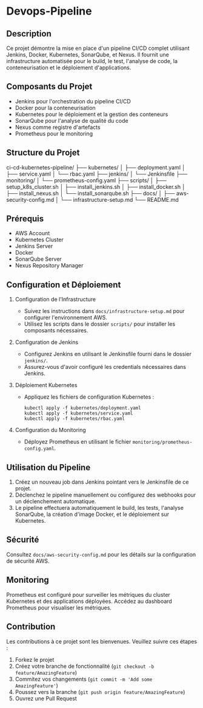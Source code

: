 # Devops-Pipeline

## Description
Ce projet démontre la mise en place d'un pipeline CI/CD complet utilisant Jenkins, Docker, Kubernetes, SonarQube, et Nexus. Il fournit une infrastructure automatisée pour le build, le test, l'analyse de code, la conteneurisation et le déploiement d'applications.

## Composants du Projet
- Jenkins pour l'orchestration du pipeline CI/CD
- Docker pour la conteneurisation
- Kubernetes pour le déploiement et la gestion des conteneurs
- SonarQube pour l'analyse de qualité du code
- Nexus comme registre d'artefacts
- Prometheus pour le monitoring

## Structure du Projet
ci-cd-kubernetes-pipeline/
├── kubernetes/
│   ├── deployment.yaml
│   ├── service.yaml
│   └── rbac.yaml
├── jenkins/
│   └── Jenkinsfile
├── monitoring/
│   └── prometheus-config.yaml
├── scripts/
│   ├── setup_k8s_cluster.sh
│   ├── install_jenkins.sh
│   ├── install_docker.sh
│   ├── install_nexus.sh
│   └── install_sonarqube.sh
├── docs/
│   ├── aws-security-config.md
│   └── infrastructure-setup.md
└── README.md

## Prérequis
- AWS Account
- Kubernetes Cluster
- Jenkins Server
- Docker
- SonarQube Server
- Nexus Repository Manager

## Configuration et Déploiement

1. Configuration de l'Infrastructure
   - Suivez les instructions dans `docs/infrastructure-setup.md` pour configurer l'environnement AWS.
   - Utilisez les scripts dans le dossier `scripts/` pour installer les composants nécessaires.

2. Configuration de Jenkins
   - Configurez Jenkins en utilisant le Jenkinsfile fourni dans le dossier `jenkins/`.
   - Assurez-vous d'avoir configuré les credentials nécessaires dans Jenkins.

3. Déploiement Kubernetes
   - Appliquez les fichiers de configuration Kubernetes :
     ```
     kubectl apply -f kubernetes/deployment.yaml
     kubectl apply -f kubernetes/service.yaml
     kubectl apply -f kubernetes/rbac.yaml
     ```

4. Configuration du Monitoring
   - Déployez Prometheus en utilisant le fichier `monitoring/prometheus-config.yaml`.

## Utilisation du Pipeline

1. Créez un nouveau job dans Jenkins pointant vers le Jenkinsfile de ce projet.
2. Déclenchez le pipeline manuellement ou configurez des webhooks pour un déclenchement automatique.
3. Le pipeline effectuera automatiquement le build, les tests, l'analyse SonarQube, la création d'image Docker, et le déploiement sur Kubernetes.

## Sécurité
Consultez `docs/aws-security-config.md` pour les détails sur la configuration de sécurité AWS.

## Monitoring
Prometheus est configuré pour surveiller les métriques du cluster Kubernetes et des applications déployées. Accédez au dashboard Prometheus pour visualiser les métriques.

## Contribution
Les contributions à ce projet sont les bienvenues. Veuillez suivre ces étapes :
1. Forkez le projet
2. Créez votre branche de fonctionnalité (`git checkout -b feature/AmazingFeature`)
3. Commitez vos changements (`git commit -m 'Add some AmazingFeature'`)
4. Poussez vers la branche (`git push origin feature/AmazingFeature`)
5. Ouvrez une Pull Request
